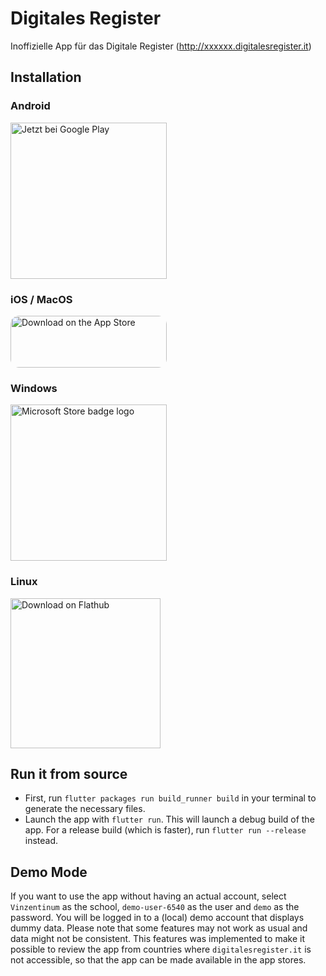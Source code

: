 # Digitales Register

Inoffizielle App für das Digitale Register (http://xxxxxx.digitalesregister.it)

## Installation
### Android
<a href='https://play.google.com/store/apps/details?id=it.digitalesregisterapp&pcampaignid=pcampaignidMKT-Other-global-all-co-prtnr-py-PartBadge-Mar2515-1'><img alt='Jetzt bei Google Play' src='https://play.google.com/intl/en_us/badges/static/images/badges/de_badge_web_generic.png' style="width: 250px;"/></a>

### iOS / MacOS
<a href="https://apps.apple.com/us/app/digitales-register/id1546447854?itsct=apps_box_badge&amp;itscg=30200" style="display: inline-block; overflow: hidden; border-radius: 13px; width: 250px; height: 83px;"><img src="https://tools.applemediaservices.com/api/badges/download-on-the-app-store/black/de-de?size=250x83&amp;releaseDate=1609200000&h=c0c347c2e3e174c681774abe55a01914" alt="Download on the App Store" style="border-radius: 13px; width: 250px; height: 83px;"></a>

### Windows
<a target="_blank" href="https://www.microsoft.com/store/apps/9N3QQ0J3V0HQ?cid=storebadge&amp;ocid=badge">
  <img alt="Microsoft Store badge logo" src="https://getbadgecdn.azureedge.net/images/German_L.png" width="250">
</a>

### Linux
<a href='https://flathub.org/apps/details/io.github.mideb.digitales_register'><img width='240' alt='Download on Flathub' src='https://flathub.org/assets/badges/flathub-badge-en.png'/></a>

## Run it from source
* First, run `flutter packages run build_runner build` in your terminal to generate the necessary files.
* Launch the app with `flutter run`. This will launch a debug build of the app. For a release build (which is faster), run `flutter run --release` instead.

## Demo Mode
If you want to use the app without having an actual account, select `Vinzentinum` as the school, `demo-user-6540` as the user and `demo` as the password.
You will be logged in to a (local) demo account that displays dummy data. Please note that some features
may not work as usual and data might not be consistent. This features was implemented to make it possible to review the app from countries where `digitalesregister.it`
is not accessible, so that the app can be made available in the app stores.
